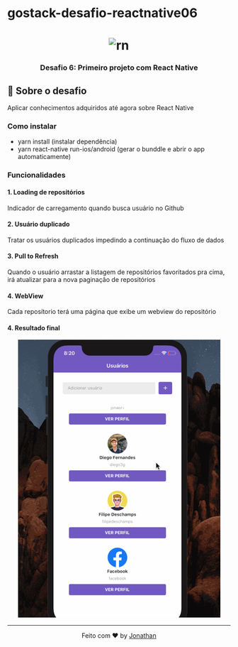 # gostack-desafio-reactnative06

<h1 align="center">
    <img alt="rn" src="https://i0.wp.com/storage.googleapis.com/blog-images-backup/1*c1duI8rwtQygnJem9RyYUg.png?resize=700%2C235&ssl=1" />
</h1>

<h3 align="center">
  Desafio 6: Primeiro projeto com React Native
</h3>

## :rocket: Sobre o desafio

Aplicar conhecimentos adquiridos até agora sobre React Native

### Como instalar
- yarn install (instalar dependência)
- yarn react-native run-ios/android (gerar o bunddle e abrir o app automaticamente)

### Funcionalidades

#### 1. Loading de repositórios

Indicador de carregamento quando busca usuário no Github

#### 2. Usuário duplicado

Tratar os usuários duplicados impedindo a continuação do fluxo de dados

#### 3. Pull to Refresh

Quando o usuário arrastar a listagem de repositórios favoritados pra cima, irá atualizar para a nova paginação de repositórios

#### 4. WebView

Cada reposítorio terá uma página que exibe um webview do repositório

#### 4. Resultado final

<p align="center">
<img src="assets/gifreactnative.gif" alt="gif"/>
</p>

<hr/>

<p align="center">
Feito com ♥ by <a href="https://www.linkedin.com/in/jonathan-barros-franco">Jonathan</a>
</p>

